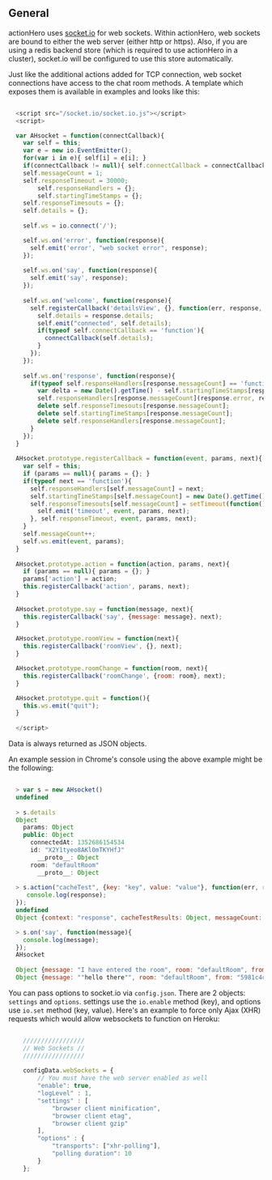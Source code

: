 ## General

actionHero uses [socket.io](http://socket.io/) for web sockets.  Within actionHero, web sockets are bound to either the web server (either http or https).  Also, if you are using a redis backend store (which is required to use actionHero in a cluster), socket.io will be configured to use this store automatically.

Just like the additional actions added for TCP connection, web socket connections have access to the chat room methods.  A template which exposes them is available in examples and looks like this:

```javascript

  <script src="/socket.io/socket.io.js"></script>
  <script>

  var AHsocket = function(connectCallback){
    var self = this;
    var e = new io.EventEmitter();
    for(var i in e){ self[i] = e[i]; }
    if(connectCallback != null){ self.connectCallback = connectCallback;}    
    self.messageCount = 1;
    self.responseTimeout = 30000;
        self.responseHandlers = {};
        self.startingTimeStamps = {};
    self.responseTimesouts = {};
    self.details = {};
    
    self.ws = io.connect('/');

    self.ws.on('error', function(response){
      self.emit('error', "web socket error", response);
    });
  
    self.ws.on('say', function(response){
      self.emit('say', response);
    });
  
    self.ws.on('welcome', function(response){
      self.registerCallback('detailsView', {}, function(err, response, delta){
        self.details = response.details;
        self.emit("connected", self.details);
        if(typeof self.connectCallback == 'function'){
          connectCallback(self.details);
        }
      });
    });
  
    self.ws.on('response', function(response){
      if(typeof self.responseHandlers[response.messageCount] == 'function'){
        var delta = new Date().getTime() - self.startingTimeStamps[response.messageCount];
        self.responseHandlers[response.messageCount](response.error, response, delta);
        delete self.responseTimesouts[response.messageCount];
        delete self.startingTimeStamps[response.messageCount];
        delete self.responseHandlers[response.messageCount];
      }
    });    
  }
  
  AHsocket.prototype.registerCallback = function(event, params, next){
    var self = this;
    if (params == null){ params = {}; }
    if(typeof next == 'function'){
      self.responseHandlers[self.messageCount] = next;
      self.startingTimeStamps[self.messageCount] = new Date().getTime();
      self.responseTimesouts[self.messageCount] = setTimeout(function(){
        self.emit('timeout', event, params, next);
      }, self.responseTimeout, event, params, next);
    }
    self.messageCount++;
    self.ws.emit(event, params);
  }
  
  AHsocket.prototype.action = function(action, params, next){
    if (params == null){ params = {}; }
    params['action'] = action;
    this.registerCallback('action', params, next);
  }
  
  AHsocket.prototype.say = function(message, next){
    this.registerCallback('say', {message: message}, next);
  }

  AHsocket.prototype.roomView = function(next){
    this.registerCallback('roomView', {}, next);
  }

  AHsocket.prototype.roomChange = function(room, next){
    this.registerCallback('roomChange', {room: room}, next);
  }

  AHsocket.prototype.quit = function(){
    this.ws.emit("quit");
  }
  
  </script>

```

Data is always returned as JSON objects.  

An example session in Chrome's console using the above example might be the following:

```javascript

  > var s = new AHsocket()
  undefined
  
  > s.details
  Object
    params: Object
    public: Object
      connectedAt: 1352686154534
      id: "X2Y1tyeo8AKl0mTKYHfJ"
        __proto__: Object
      room: "defaultRoom"
        __proto__: Object
  
  > s.action("cacheTest", {key: "key", value: "value"}, function(err, response, dela){
     console.log(response);
  });
  undefined
  Object {context: "response", cacheTestResults: Object, messageCount: 2}

  > s.on('say', function(message){
    console.log(message);
  });
  AHsocket
  
  Object {message: "I have entered the room", room: "defaultRoom", from: "5981c4ccc8347f54d5eec811b76435a2", context: "user", sentAt: 1352686203976}
  Object {message: ""hello there"", room: "defaultRoom", from: "5981c4ccc8347f54d5eec811b76435a2", context: "user", sentAt: 1352686207062}


```

You can pass options to socket.io via `config.json`.  There are 2 objects: `settings` and `options`.  settings use the `io.enable` method (key), and options use `io.set` method (key, value).  Here's an example to force only Ajax (XHR) requests which would allow websockets to function on Heroku:
 
```javascript

	/////////////////
	// Web Sockets //
	/////////////////
	
	configData.webSockets = {
	    // You must have the web server enabled as well
	    "enable": true,
	    "logLevel" : 1,
	    "settings" : [
	        "browser client minification",
	        "browser client etag",
	        "browser client gzip"
	    ],
	    "options" : {
	        "transports": ["xhr-polling"],
	        "polling duration": 10
	    }
	};
```